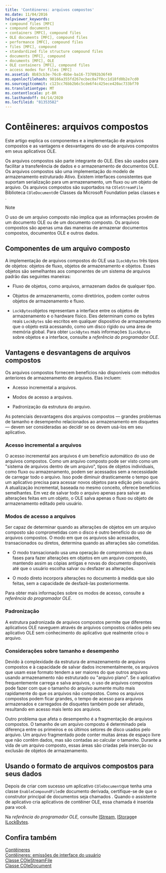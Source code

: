 ```yaml
---
title: 'Contêineres: arquivos compostos'
ms.date: 11/04/2016
helpviewer_keywords:
- compound files [MFC]
- compound documents
- containers [MFC], compound files
- OLE documents [MFC], compound files
- performance [MFC], compound files
- files [MFC], compound
- standardized file structure compound files
- documents [MFC], compound
- documents [MFC], OLE
- OLE containers [MFC], compound files
- access modes for files [MFC]
ms.assetid: 8b83cb3e-76c8-4bbe-ba16-737092b36f49
ms.openlocfilehash: 98166a355fd267ecbec0a7f0cc1d18fd0b2e7cd0
ms.sourcegitcommit: c123cc76bb2b6c5cde6f4c425ece420ac733bf70
ms.translationtype: MT
ms.contentlocale: pt-BR
ms.lasthandoff: 04/14/2020
ms.locfileid: "81353582"
---
```

# <a name="containers-compound-files"></a>Contêineres: arquivos compostos

Este artigo explica os componentes e a implementação de arquivos compostos e as vantagens e desvantagens do uso de arquivos compostos em seus aplicativos OLE.

Os arquivos compostos são parte integrante do OLE. Eles são usados para facilitar a transferência de dados e o armazenamento de documentos OLE. Os arquivos compostos são uma implementação do modelo de armazenamento estruturado Ativo. Existem interfaces consistentes que suportam serialização para um armazenamento, um fluxo ou um objeto de arquivo. Os arquivos compostos são suportados na `COleStreamFile` Biblioteca `COleDocument`de Classes da Microsoft Foundation pelas classes e .

> [!NOTE]
> O uso de um arquivo composto não implica que as informações provêm de um documento OLE ou de um documento composto. Os arquivos compostos são apenas uma das maneiras de armazenar documentos compostos, documentos OLE e outros dados.

## <a name="components-of-a-compound-file"></a><a name="_core_components_of_a_compound_file"></a>Componentes de um arquivo composto

A implementação de arquivos compostos do OLE usa `ILockBytes` três tipos de objetos: objetos de fluxo, objetos de armazenamento e objetos. Esses objetos são semelhantes aos componentes de um sistema de arquivos padrão das seguintes maneiras:

- Fluxo de objetos, como arquivos, armazenam dados de qualquer tipo.

- Objetos de armazenamento, como diretórios, podem conter outros objetos de armazenamento e fluxo.

- `LockBytes`objetos representam a interface entre os objetos de armazenamento e o hardware físico. Eles determinam como os bytes reais `LockBytes` são escritos em qualquer dispositivo de armazenamento que o objeto está acessando, como um disco rígido ou uma área de memória global. Para obter `LockBytes` mais informações `ILockBytes` sobre objetos e a interface, consulte a *referência do programador OLE*.

## <a name="advantages-and-disadvantages-of-compound-files"></a><a name="_core_advantages_and_disadvantages_of_compound_files"></a>Vantagens e desvantagens de arquivos compostos

Os arquivos compostos fornecem benefícios não disponíveis com métodos anteriores de armazenamento de arquivos. Elas incluem:

- Acesso incremental a arquivos.

- Modos de acesso a arquivos.

- Padronização da estrutura do arquivo.

As potenciais desvantagens dos arquivos compostos — grandes problemas de tamanho e desempenho relacionados ao armazenamento em disquetes — devem ser consideradas ao decidir se os devem usá-los em seu aplicativo.

### <a name="incremental-access-to-files"></a><a name="_core_incremental_access_to_files"></a>Acesso incremental a arquivos

O acesso incremental aos arquivos é um benefício automático do uso de arquivos compostos. Como um arquivo composto pode ser visto como um "sistema de arquivos dentro de um arquivo", tipos de objetos individuais, como fluxo ou armazenamento, podem ser acessados sem a necessidade de carregar todo o arquivo. Isso pode diminuir drasticamente o tempo que um aplicativo precisa para acessar novos objetos para edição pelo usuário. A atualização incremental, baseada no mesmo conceito, oferece benefícios semelhantes. Em vez de salvar todo o arquivo apenas para salvar as alterações feitas em um objeto, o OLE salva apenas o fluxo ou objeto de armazenamento editado pelo usuário.

### <a name="file-access-modes"></a><a name="_core_file_access_modes"></a>Modos de acesso a arquivos

Ser capaz de determinar quando as alterações de objetos em um arquivo composto são comprometidas com o disco é outro benefício do uso de arquivos compostos. O modo em que os arquivos são acessados, transacionados ou diretos, determina quando as alterações são cometidas.

- O modo transacionado usa uma operação de compromisso em duas fases para fazer alterações em objetos em um arquivo composto, mantendo assim as cópias antigas e novas do documento disponíveis até que o usuário escolha salvar ou desfazer as alterações.

- O modo direto incorpora alterações no documento à medida que são feitas, sem a capacidade de desfazê-las posteriormente.

Para obter mais informações sobre os modos de acesso, consulte a *referência do programador OLE*.

### <a name="standardization"></a><a name="_core_standardization"></a>Padronização

A estrutura padronizada de arquivos compostos permite que diferentes aplicativos OLE naveguem através de arquivos compostos criados pelo seu aplicativo OLE sem conhecimento do aplicativo que realmente criou o arquivo.

### <a name="size-and-performance-considerations"></a><a name="_core_size_and_performance_considerations"></a>Considerações sobre tamanho e desempenho

Devido à complexidade da estrutura de armazenamento de arquivos compostos e à capacidade de salvar dados incrementalmente, os arquivos que usam esse formato tendem a ser maiores do que outros arquivos usando armazenamento não estruturado ou "arquivo plano". Se o aplicativo frequentemente carrega e salva arquivos, o uso de arquivos compostos pode fazer com que o tamanho do arquivo aumente muito mais rapidamente do que os arquivos não compostos. Como os arquivos compostos podem ficar grandes, o tempo de acesso para arquivos armazenados e carregados de disquetes também pode ser afetado, resultando em acesso mais lento aos arquivos.

Outro problema que afeta o desempenho é a fragmentação de arquivos compostos. O tamanho de um arquivo composto é determinado pela diferença entre os primeiros e os últimos setores de disco usados pelo arquivo. Um arquivo fragmentado pode conter muitas áreas de espaço livre que não contêm dados, mas são contadas ao calcular o tamanho. Durante a vida de um arquivo composto, essas áreas são criadas pela inserção ou exclusão de objetos de armazenamento.

## <a name="using-compound-files-format-for-your-data"></a><a name="_core_using_compound_files_format_for_your_data"></a>Usando o formato de arquivos compostos para seus dados

Depois de criar com sucesso um aplicativo `COleDocument`que tenha uma classe `EnableCompoundFile`de documento derivada, certifique-se de que o construtor principal de documentos seja chamados . Quando o assistente de aplicativo cria aplicativos de contêiner OLE, essa chamada é inserida para você.

Na *referência do programador OLE,* consulte [IStream,](/windows/win32/api/objidl/nn-objidl-istream) [IStorage](/windows/win32/api/objidl/nn-objidl-istorage)e [ILockBytes](/windows/win32/api/objidl/nn-objidl-ilockbytes).

## <a name="see-also"></a>Confira também

[Contêineres](../mfc/containers.md)<br/>
[Contêineres: emissões de interface do usuário](../mfc/containers-user-interface-issues.md)<br/>
[Classe COleStreamFile](../mfc/reference/colestreamfile-class.md)<br/>
[Classe COleDocument](../mfc/reference/coledocument-class.md)

